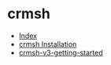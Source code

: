 # crmsh

* [Index](../crmsh)
* [crmsh Installation](../crmsh-install)
* [crmsh-v3-getting-started](../crmsh-v3-getting-started)
